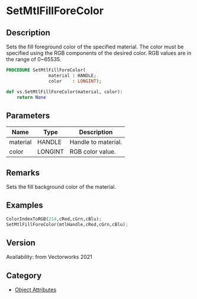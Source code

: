 # SetMtlFillForeColor

## Description
Sets the fill foreground color of the specified material. The color must be specified using the RGB components of the desired color. RGB values are in the range of 0~65535.

```pascal
PROCEDURE SetMtlFillForeColor(
				material : HANDLE;
				color    : LONGINT);
```

```python
def vs.SetMtlFillForeColor(material, color):
    return None
```

## Parameters
|Name|Type|Description|
|---|---|---|
|material|HANDLE|Handle to material.|
|color|LONGINT|RGB color value.|

## Remarks
Sets the fill background color of the material.

## Examples
```python
ColorIndexToRGB(214,cRed,cGrn,cBlu);
SetMtlFillForeColor(mtlHandle,cRed,cGrn,cBlu);
```

## Version
Availability: from Vectorworks 2021

## Category
* [Object Attributes](../Categories/Object%20Attributes.md)
